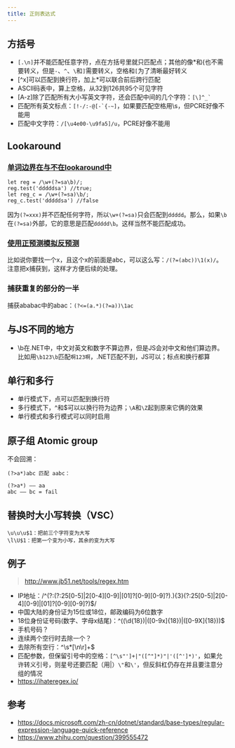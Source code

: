 ```yaml
---
title: 正则表达式
---
```


## 方括号

* `[.\n]`并不能匹配任意字符，点在方括号里就只匹配点；其他的像*和{也不需要转义，但是`-`、`^`、`\`和`]`需要转义，空格和`[`为了清晰最好转义
* [^x]可以匹配到换行符，加上*可以联合前后跨行匹配
* ASCII码表中，算上空格，从32到126共95个可见字符
* [A-z]除了匹配所有大小写英文字符，还会匹配中间的几个字符：`` [\]^_` ``
* 匹配所有英文标点：`` [!-/:-@[-`{-~] ``，如果要匹配空格用\s，但PCRE好像不能用
* 匹配中文字符：`/[\u4e00-\u9fa5]/u`，PCRE好像不能用

## Lookaround

### [单词边界在与不在lookaround中](https://www.zhihu.com/question/53734029)

```
let reg = /\w+(?=sa\b)/;
reg.test('dddddsa') //true;
let reg_c = /\w+(?=sa)\b/;
reg_c.test('dddddsa') //false
```

因为`(?=xxx)`并不匹配任何字符，所以`\w+(?=sa)`只会匹配到`ddddd`。那么，如果`\b`在`(?=sa)`外部，它的意思是匹配`ddddd\b`。这样当然不能匹配成功。

### [使用正预测模拟反预测](https://www.zhihu.com/question/20154937/answer/189265675)

比如说你要找一个x，且这个x的前面是abc，可以这么写：`/(?=(abc))\1(x)/`。注意把x捕获到，这样才方便后续的处理。

### 捕获重复的部分的一半

捕获ababac中的abac：`(?<=(a.*)(?=a))\1ac`

## 与JS不同的地方

* \b在.NET中，中文对英文和数字不算边界，但是JS会对中文和他们算边界。比如用`\b123\b`匹配`啊123啊`，.NET匹配不到，JS可以；标点和换行都算

## 单行和多行

* 单行模式下，点可以匹配到换行符
* 多行模式下，^和$可以以换行符为边界；`\A`和`\Z`起到原来它俩的效果
* 单行模式和多行模式可以同时启用

## 原子组 Atomic group

不会回溯：

```
(?>a*)abc 匹配 aabc：

(?>a*) —— aa
abc —— bc = fail
```

## 替换时大小写转换（VSC）

```
\u\u\u$1：把前三个字符变为大写
\l\U$1：把第一个变为小写，其余的变为大写
```

## 例子

> http://www.jb51.net/tools/regex.htm

* IP地址：/^(?:(?:25[0-5]|2[0-4][0-9]|[01]?[0-9][0-9]?)\.){3}(?:25[0-5]|2[0-4][0-9]|[01]?[0-9][0-9]?)$/
* 中国大陆的身份证为15位或18位，邮政编码为6位数字
* 18位身份证号码(数字、字母x结尾)：^((\d{18})|([0-9x]{18})|([0-9X]{18}))$
* 手机号码？
* 连续两个空行时去除一个？
* 去除所有空行：^\s*[\n\r]+$
* 匹配参数，但保留引号中的空格：`[^\s"']+|"([^"]*)"|'([^']*)'`​，如果允许转义引号，则星号还要匹配（用|）`\"`和`\'`，但反斜杠仍存在并且要注意分组的情况
* https://ihateregex.io/

## 参考

* https://docs.microsoft.com/zh-cn/dotnet/standard/base-types/regular-expression-language-quick-reference
* https://www.zhihu.com/question/399555472
